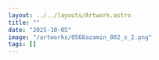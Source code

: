 ```yaml
---
layout: ../../layouts/Artwork.astro
title: ""
date: "2025-10-05"
image: "/artworks/0568azamin_002_s_2.png"
tags: []
---
```


